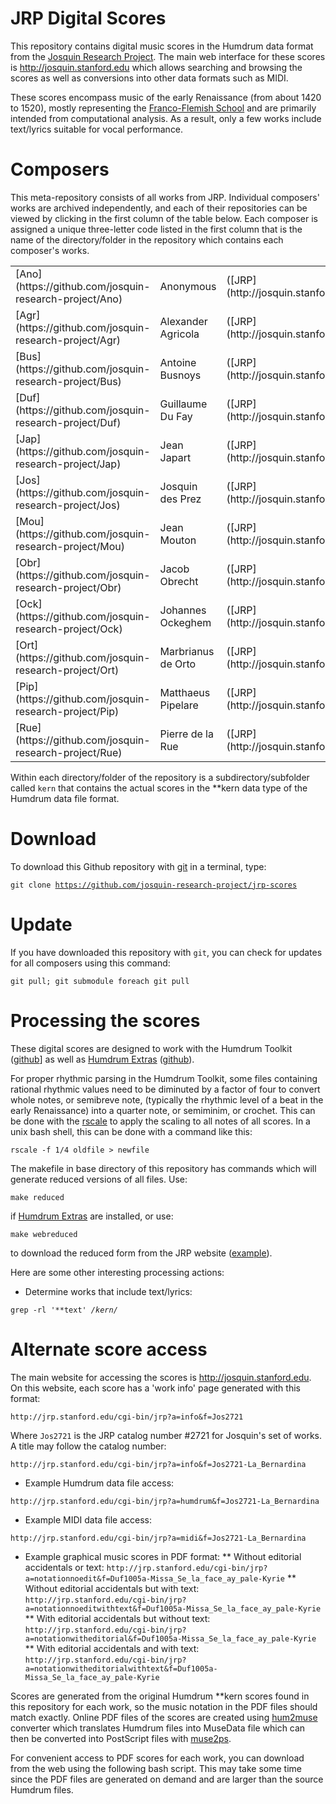 JRP Digital Scores
=======================

This repository contains digital music scores in the Humdrum data
format from the [Josquin Research Project](http://josquin.stanford.edu).
The main web interface for these scores is http://josquin.stanford.edu
which allows searching and browsing the scores as well as conversions
into other data formats such as MIDI.

These scores encompass music of the early Renaissance (from
about 1420 to 1520), mostly representing the [Franco-Flemish
School](http://en.wikipedia.org/wiki/Franco-Flemish_School) and
are primarily intended from computational analysis.  As a result,
only a few works include text/lyrics suitable for vocal performance.

Composers
=====================

This meta-repository consists of all works from JRP.  Individual
composers' works are archived independently, and each of their
repositories can be viewed by clicking in the first column of the
table below.  Each composer is assigned a unique three-letter code
listed in the first column that is the name of the directory/folder in
the repository which contains each composer's works.

<table 
   <tr>
      <td> [Ano](https://github.com/josquin-research-project/Ano) </td><td> Anonymous		</td><td> ([JRP](http://josquin.stanford.edu/#Ano)) </td><td> [Wikipedia](http://en.wikipedia.org/wiki/Anonymous_work) </td></tr>
      <td> [Agr](https://github.com/josquin-research-project/Agr) </td><td> Alexander Agricola	</td><td> ([JRP](http://josquin.stanford.edu/#Agr)) </td><td> [Wikipedia](http://en.wikipedia.org/wiki/Alexander_Agricola) </td></tr>
      <td> [Bus](https://github.com/josquin-research-project/Bus) </td><td> Antoine Busnoys	</td><td> ([JRP](http://josquin.stanford.edu/#Bus)) </td><td> [Wikipedia](http://en.wikipedia.org/wiki/Antoine_busnoys) </td></tr>
      <td> [Duf](https://github.com/josquin-research-project/Duf) </td><td> Guillaume Du Fay	</td><td> ([JRP](http://josquin.stanford.edu/#Duf)) </td><td> [Wikipedia](http://en.wikipedia.org/wiki/Guillaume_Du_Fay) </td></tr>
      <td> [Jap](https://github.com/josquin-research-project/Jap) </td><td> Jean Japart		</td><td> ([JRP](http://josquin.stanford.edu/#Jap)) </td><td> [Wikipedia](http://en.wikipedia.org/wiki/Jean_Japart) </td></tr>
      <td> [Jos](https://github.com/josquin-research-project/Jos) </td><td> Josquin des Prez	</td><td> ([JRP](http://josquin.stanford.edu/#Jos)) </td><td> [Wikipedia](http://en.wikipedia.org/wiki/Josquin_des_Prez) </td></tr>
      <td> [Mou](https://github.com/josquin-research-project/Mou) </td><td> Jean Mouton		</td><td> ([JRP](http://josquin.stanford.edu/#Mou)) </td><td> [Wikipedia](http://en.wikipedia.org/wiki/Jean_Mouton) </td></tr>
      <td> [Obr](https://github.com/josquin-research-project/Obr) </td><td> Jacob Obrecht	</td><td> ([JRP](http://josquin.stanford.edu/#Obr)) </td><td> [Wikipedia](http://en.wikipedia.org/wiki/Jacob_Obrecht) </td></tr>
      <td> [Ock](https://github.com/josquin-research-project/Ock) </td><td> Johannes Ockeghem	</td><td> ([JRP](http://josquin.stanford.edu/#Ock)) </td><td> [Wikipedia](http://en.wikipedia.org/wiki/Johannes_Ockeghem) </td></tr>
      <td> [Ort](https://github.com/josquin-research-project/Ort) </td><td> Marbrianus de Orto	</td><td> ([JRP](http://josquin.stanford.edu/#Ort)) </td><td> [Wikipedia](http://en.wikipedia.org/wiki/Marbrianus_de_Orto) </td></tr>
      <td> [Pip](https://github.com/josquin-research-project/Pip) </td><td> Matthaeus Pipelare	</td><td> ([JRP](http://josquin.stanford.edu/#Pip)) </td><td> [Wikipedia](http://en.wikipedia.org/wiki/Matthaeus_Pipelare) </td></tr>
      <td> [Rue](https://github.com/josquin-research-project/Rue) </td><td> Pierre de la Rue	</td><td> ([JRP](http://josquin.stanford.edu/#Rue)) </td><td> [Wikipedia](http://en.wikipedia.org/wiki/Pierre_de_la_rue) </td></tr>
   </tr>
</table>

Within each directory/folder of the repository is a subdirectory/subfolder
called ```kern``` that contains the actual scores in the **kern data
type of the Humdrum data file format.


Download
=================

To download this Github repository with
[git](http://en.wikipedia.org/wiki/Git_(software)) in a terminal, type:

<code>git clone https://github.com/josquin-research-project/jrp-scores</code>


Update
=================

If you have downloaded this repository with `git`, you can check for
updates for all composers using this command:

<code>git pull; git submodule foreach git pull</code>


Processing the scores
=================

These digital scores are designed to work with the Humdrum
Toolkit ([github](https://github.com/kroger/humdrum)]
as well as [Humdrum Extras](http://extra.humdrum.org)
([github](https://github.com/craigsapp/humextra)).

For proper rhythmic parsing in the Humdrum Toolkit, some files
containing rational rhythmic values need to be diminuted by a factor
of four to convert whole notes, or semibreve note, (typically
the rhythmic level of a beat in the early Renaissance) into a
quarter note, or semiminim, or crochet.  This can be done with the
[rscale](http://extras.humdrum.org/man/rscale) to apply the scaling to
all notes of all scores.  In a unix bash shell, this can be done with
a command like this:

<code>rscale -f 1/4 oldfile > newfile</code>

The makefile in base directory of this repository has commands
which will generate reduced versions of all files.  Use:

<code>make reduced</code>

if [Humdrum Extras](https://github.com/craigsapp/humextra) are installed,
or use:

<code>make webreduced</code>

to download the reduced form from the JRP website ([example](http://josquin.stanford.edu/data?a=humdrumreduced&f=Jos2721-La_Bernardina)).

Here are some other interesting processing actions:

* Determine works that include text/lyrics:

<code>grep -rl '\*\*text' */kern/*</code>



Alternate score access
=================

The main website for accessing the scores is http://josquin.stanford.edu.
On this website, each score has a 'work info' page generated with
this format:

```http://jrp.stanford.edu/cgi-bin/jrp?a=info&f=Jos2721```

Where ```Jos2721``` is the JRP catalog number #2721 for Josquin's set
of works.  A title may follow the catalog number:

```http://jrp.stanford.edu/cgi-bin/jrp?a=info&f=Jos2721-La_Bernardina```

* Example Humdrum data file access:

```http://jrp.stanford.edu/cgi-bin/jrp?a=humdrum&f=Jos2721-La_Bernardina```

* Example MIDI data file access:

```http://jrp.stanford.edu/cgi-bin/jrp?a=midi&f=Jos2721-La_Bernardina```

* Example graphical music scores in PDF format:
** Without editorial accidentals or text: ```http://jrp.stanford.edu/cgi-bin/jrp?a=notationnoedit&f=Duf1005a-Missa_Se_la_face_ay_pale-Kyrie```
** Without editorial accidentals but with text: ```http://jrp.stanford.edu/cgi-bin/jrp?a=notationnoeditwithtext&f=Duf1005a-Missa_Se_la_face_ay_pale-Kyrie```
** With editorial accidentals but without text: ```http://jrp.stanford.edu/cgi-bin/jrp?a=notationwitheditorial&f=Duf1005a-Missa_Se_la_face_ay_pale-Kyrie```
** With editorial accidentals and with text: ```http://jrp.stanford.edu/cgi-bin/jrp?a=notationwitheditorialwithtext&f=Duf1005a-Missa_Se_la_face_ay_pale-Kyrie```

Scores are generated from the original Humdrum **kern scores found
in this repository for each work, so the music notation in the PDF
files should match exactly.  Online PDF files of the scores are created
using [hum2muse](http://extra.humdrum.org/man/hum2muse) converter which
translates Humdrum files into MuseData file which can then be converted
into PostScript files with [muse2ps](http://muse2ps.ccarh.org).

For convenient access to PDF scores for each work, you can download
from the web using the following bash script.  This may take some 
time since the PDF files are generated on demand and are larger 
than the source Humdrum files.





